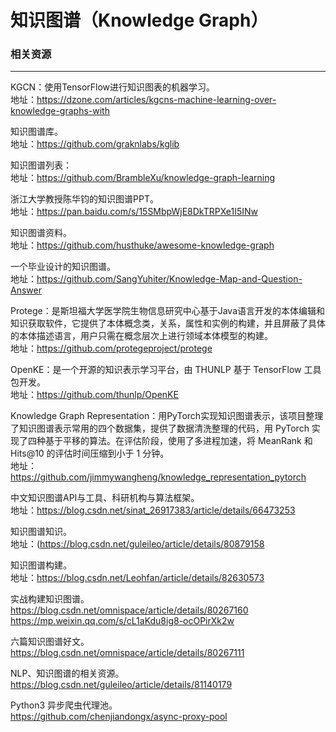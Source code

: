 # 知识图谱（Knowledge Graph）
### 相关资源
---

KGCN：使用TensorFlow进行知识图表的机器学习。</br>
地址：https://dzone.com/articles/kgcns-machine-learning-over-knowledge-graphs-with

知识图谱库。</br>
地址：https://github.com/graknlabs/kglib

知识图谱列表：</br>
地址：https://github.com/BrambleXu/knowledge-graph-learning

浙江大学教授陈华钧的知识图谱PPT。</br>
地址：https://pan.baidu.com/s/15SMbpWjE8DkTRPXe1I5INw

知识图谱资料。</br>
地址：https://github.com/husthuke/awesome-knowledge-graph

一个毕业设计的知识图谱。</br>
地址：https://github.com/SangYuhiter/Knowledge-Map-and-Question-Answer

Protege：是斯坦福大学医学院生物信息研究中心基于Java语言开发的本体编辑和知识获取软件，它提供了本体概念类，关系，属性和实例的构建，并且屏蔽了具体的本体描述语言，用户只需在概念层次上进行领域本体模型的构建。</br> 
地址：https://github.com/protegeproject/protege

OpenKE：是一个开源的知识表示学习平台，由 THUNLP 基于 TensorFlow 工具包开发。</br>
地址：https://github.com/thunlp/OpenKE

Knowledge Graph Representation：用PyTorch实现知识图谱表示，该项目整理了知识图谱表示常用的四个数据集，提供了数据清洗整理的代码，用 PyTorch 实现了四种基于平移的算法。在评估阶段，使用了多进程加速，将 MeanRank 和 Hits@10 的评估时间压缩到小于 1 分钟。</br>
地址：https://github.com/jimmywangheng/knowledge_representation_pytorch

中文知识图谱API与工具、科研机构与算法框架。</br>
地址：https://blog.csdn.net/sinat_26917383/article/details/66473253

知识图谱知识。</br>
地址：(https://blog.csdn.net/guleileo/article/details/80879158

知识图谱构建。</br>
地址：https://blog.csdn.net/Leohfan/article/details/82630573

实战构建知识图谱。</br>
https://blog.csdn.net/omnispace/article/details/80267160</br>
https://mp.weixin.qq.com/s/cL1aKdu8ig8-ocOPirXk2w

六篇知识图谱好文。</br>
https://blog.csdn.net/omnispace/article/details/80267111

NLP、知识图谱的相关资源。</br>
https://blog.csdn.net/guleileo/article/details/81140179

Python3 异步爬虫代理池。</br>
https://github.com/chenjiandongx/async-proxy-pool
